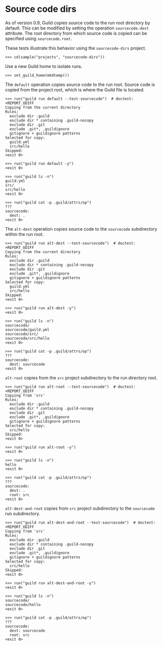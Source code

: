 # Source code dirs

As of version 0.9, Guild copies source code to the run root directory
by default. This can be modified by setting the operation
`sourcecode.dest` attribute. The root directory from which source code
is copied can be specified using `sourcecode.root`.

These tests illustrate this behavior using the `sourcecode-dirs`
project.

    >>> cd(sample("projects", "sourcecode-dirs"))

Use a new Guild home to isolate runs.

    >>> set_guild_home(mkdtemp())

The `default` operation copies source code to the run root. Source
code is copied from the project root, which is where the Guild file is
located.

    >>> run("guild run default --test-sourcecode")  # doctest: +REPORT_UDIFF
    Copying from the current directory
    Rules:
      exclude dir .guild
      exclude dir * containing .guild-nocopy
      exclude dir .git
      exclude .git*, .guildignore
      gitignore + guildignore patterns
    Selected for copy:
      guild.yml
      src/hello
    Skipped:
    <exit 0>

    >>> run("guild run default -y")
    <exit 0>

    >>> run("guild ls -n")
    guild.yml
    src/
    src/hello
    <exit 0>

    >>> run("guild cat -p .guild/attrs/op")
    ???
    sourcecode:
      dest: .
    <exit 0>

The `alt-dest` operation copies source code to the `sourcecode`
subdirectory within the run root.

    >>> run("guild run alt-dest --test-sourcecode")  # doctest: +REPORT_UDIFF
    Copying from the current directory
    Rules:
      exclude dir .guild
      exclude dir * containing .guild-nocopy
      exclude dir .git
      exclude .git*, .guildignore
      gitignore + guildignore patterns
    Selected for copy:
      guild.yml
      src/hello
    Skipped:
    <exit 0>

    >>> run("guild run alt-dest -y")
    <exit 0>

    >>> run("guild ls -n")
    sourcecode/
    sourcecode/guild.yml
    sourcecode/src/
    sourcecode/src/hello
    <exit 0>

    >>> run("guild cat -p .guild/attrs/op")
    ???
    sourcecode:
      dest: sourcecode
    <exit 0>

`alt-root` copies from the `src` project subdirectory to the run
directory root.

    >>> run("guild run alt-root --test-sourcecode")  # doctest: +REPORT_UDIFF
    Copying from 'src'
    Rules:
      exclude dir .guild
      exclude dir * containing .guild-nocopy
      exclude dir .git
      exclude .git*, .guildignore
      gitignore + guildignore patterns
    Selected for copy:
      src/hello
    Skipped:
    <exit 0>

    >>> run("guild run alt-root -y")
    <exit 0>

    >>> run("guild ls -n")
    hello
    <exit 0>

    >>> run("guild cat -p .guild/attrs/op")
    ???
    sourcecode:
      dest: .
      root: src
    <exit 0>

`alt-dest-and-root` copies from `src` project subdirectory to the
`sourcecode` run subdirectory.

    >>> run("guild run alt-dest-and-root --test-sourcecode")  # doctest: +REPORT_UDIFF
    Copying from 'src'
    Rules:
      exclude dir .guild
      exclude dir * containing .guild-nocopy
      exclude dir .git
      exclude .git*, .guildignore
      gitignore + guildignore patterns
    Selected for copy:
      src/hello
    Skipped:
    <exit 0>

    >>> run("guild run alt-dest-and-root -y")
    <exit 0>

    >>> run("guild ls -n")
    sourcecode/
    sourcecode/hello
    <exit 0>

    >>> run("guild cat -p .guild/attrs/op")
    ???
    sourcecode:
      dest: sourcecode
      root: src
    <exit 0>
